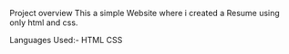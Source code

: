 Project overview
This a simple Website where i created a Resume using only html and css.

Languages Used:-
HTML
CSS

